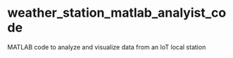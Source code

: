 # weather_station_matlab_analyist_code
MATLAB code to analyze and visualize data from an IoT local station
